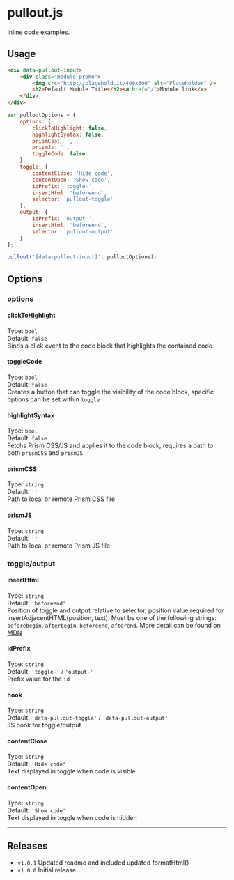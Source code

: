 # pullout.js

Inline code examples.

## Usage

```html
<div data-pullout-input>
	<div class="module-promo">
		<img src="http://placehold.it/400x300" alt="Placeholder" />
		<h2>Default Module Title</h2><a href="/">Module link</a>
	</div>
</div>
```
```javascript
var pulloutOptions = {
	options: {
		clickToHighlight: false,
		highlightSyntax: false,
		prismCss: '',
		prismJs: '',
		toggleCode: false
	},
	toggle: {
		contentClose: 'Hide code',
		contentOpen: 'Show code',
		idPrefix: 'toggle-',
		insertHtml: 'beforeend',
		selector: 'pullout-toggle'
	},
	output: {
		idPrefix: 'output-',
		insertHtml: 'beforeend',
		selector: 'pullout-output'
	}
};

pullout('[data-pullout-input]', pulloutOptions);
```

## Options
### options
#### clickToHighlight
Type: `bool`  
Default: `false`  
Binds a click event to the code block that highlights the contained code
#### toggleCode
Type: `bool`  
Default: `false`  
Creates a button that can toggle the visibility of the code block, specific options can be set within `toggle`
#### highlightSyntax
Type: `bool`  
Default: `false`  
Fetchs Prism CSS/JS and applies it to the code block, requires a path to both `prismCSS` and `prismJS`
#### prismCSS
Type: `string`  
Default: `''`  
Path to local or remote Prism CSS file
#### prismJS
Type: `string`  
Default: `''`  
Path to local or remote Prism JS file

### toggle/output
#### insertHtml
Type: `string`  
Default: `'beforeend'`  
Position of toggle and output relative to selector, position value required for insertAdjacentHTML(position, text). Must be one of the following strings: `beforebegin`, `afterbegin`, `beforeend`, `afterend`. More detail can be found on [MDN](https://developer.mozilla.org/en-US/docs/Web/API/Element/insertAdjacentHTML)
#### idPrefix
Type: `string`  
Default: `'toggle-'` / `'output-'`  
Prefix value for the `id`
#### hook
Type: `string`  
Default: `'data-pullout-toggle'` / `'data-pullout-output'`  
JS hook for toggle/output
#### contentClose
Type: `string`  
Default: `'Hide code'`  
Text displayed in toggle when code is visible
#### contentOpen
Type: `string`  
Default: `'Show code'`  
Text displayed in toggle when code is hidden


___
## Releases
* `v1.0.1` Updated readme and included updated formatHtml()
* `v1.0.0` Initial release

